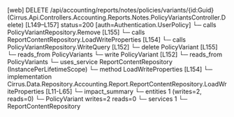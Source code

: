 [web] DELETE /api/accounting/reports/notes/policies/variants/{id:Guid}  (Cirrus.Api.Controllers.Accounting.Reports.Notes.PolicyVariantsController.Delete)  [L149–L157] status=200 [auth=Authentication.UserPolicy]
  └─ calls PolicyVariantRepository.Remove [L155]
  └─ calls ReportContentRepository.LoadWriteProperties [L154]
  └─ calls PolicyVariantRepository.WriteQuery [L152]
  └─ delete PolicyVariant [L155]
    └─ reads_from PolicyVariants
  └─ write PolicyVariant [L152]
    └─ reads_from PolicyVariants
  └─ uses_service ReportContentRepository (InstancePerLifetimeScope)
    └─ method LoadWriteProperties [L154]
      └─ implementation Cirrus.Data.Repository.Accounting.Report.ReportContentRepository.LoadWriteProperties [L11-L65]
  └─ impact_summary
    └─ entities 1 (writes=2, reads=0)
      └─ PolicyVariant writes=2 reads=0
    └─ services 1
      └─ ReportContentRepository

